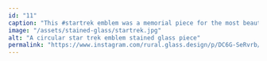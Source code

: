 ```yaml
---
id: "11"
caption: "This #startrek emblem was a memorial piece for the most beautiful little boy."
image: "/assets/stained-glass/startrek.jpg"
alt: "A circular star trek emblem stained glass piece"
permalink: "https://www.instagram.com/rural.glass.design/p/DC6G-SeRvrb/"
---
```


